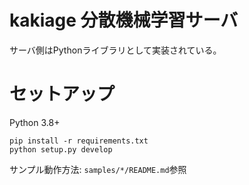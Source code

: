 # kakiage 分散機械学習サーバ

サーバ側はPythonライブラリとして実装されている。

# セットアップ

Python 3.8+

```
pip install -r requirements.txt
python setup.py develop
```

サンプル動作方法: `samples/*/README.md`参照
